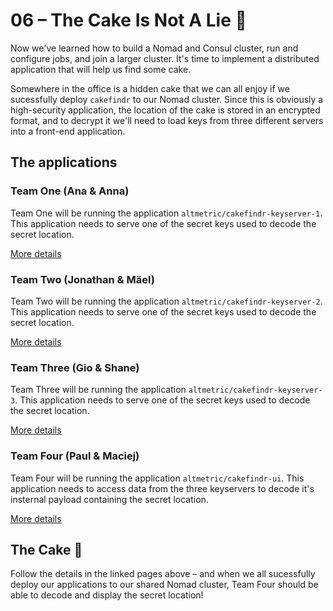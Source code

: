 # 06 – The Cake Is Not A Lie 🍰

Now we've learned how to build a Nomad and Consul cluster, run and configure jobs, and join a larger cluster. It's time to implement a distributed application that will help us find some cake.

Somewhere in the office is a hidden cake that we can all enjoy if we sucessfully deploy `cakefindr` to our Nomad cluster. Since this is obviously a high-security application, the location of the cake is stored in an encrypted format, and to decrypt it we'll need to load keys from three different servers into a front-end application.

## The applications

### Team One (Ana & Anna)

Team One will be running the application `altmetric/cakefindr-keyserver-1`. This application needs to serve one of the secret keys used to decode the secret location.

[More details](./06-the-cake-is-not-a-lie-team-one.md)

### Team Two (Jonathan & Mäel)

Team Two will be running the application `altmetric/cakefindr-keyserver-2`. This application needs to serve one of the secret keys used to decode the secret location.

[More details](./06-the-cake-is-not-a-lie-team-two.md)

### Team Three (Gio & Shane)

Team Three will be running the application `altmetric/cakefindr-keyserver-3`. This application needs to serve one of the secret keys used to decode the secret location.

[More details](./06-the-cake-is-not-a-lie-team-three.md)

### Team Four (Paul & Maciej)

Team Four will be running the application `altmetric/cakefindr-ui`. This application needs to access data from the three keyservers to decode it's insternal payload containing the secret location.

[More details](./06-the-cake-is-not-a-lie-team-four.md)

## The Cake 🍰

Follow the details in the linked pages above – and when we all sucessfully deploy our applications to our shared Nomad cluster, Team Four should be able to decode and display the secret location!
